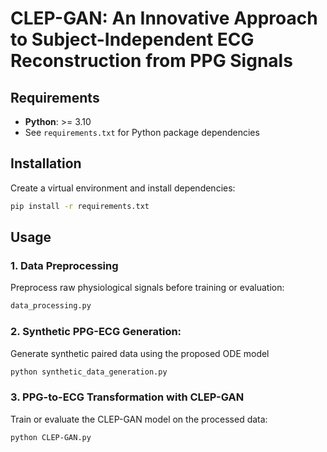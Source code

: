 # CLEP-GAN: An Innovative Approach to Subject-Independent ECG Reconstruction from PPG Signals

## Requirements

- **Python**: >= 3.10
- See `requirements.txt` for Python package dependencies
  
## Installation
Create a virtual environment and install dependencies:

```bash
pip install -r requirements.txt
```

## Usage

### 1. Data Preprocessing
Preprocess raw physiological signals before training or evaluation:

```bash
data_processing.py
```

### 2. Synthetic PPG-ECG Generation:
Generate synthetic paired data using the proposed ODE model

```bash
python synthetic_data_generation.py
```
### 3. PPG-to-ECG Transformation with CLEP-GAN
Train or evaluate the CLEP-GAN model on the processed data:

```bash
python CLEP-GAN.py
```
